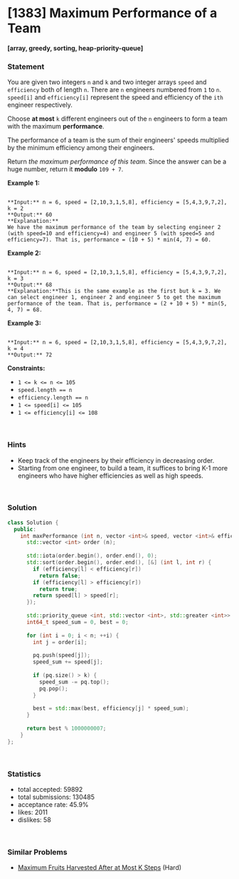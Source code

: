 # [1383] Maximum Performance of a Team

**[array, greedy, sorting, heap-priority-queue]**

### Statement

You are given two integers `n` and `k` and two integer arrays `speed` and `efficiency` both of length `n`. There are `n` engineers numbered from `1` to `n`. `speed[i]` and `efficiency[i]` represent the speed and efficiency of the `ith` engineer respectively.

Choose **at most** `k` different engineers out of the `n` engineers to form a team with the maximum **performance**.

The performance of a team is the sum of their engineers' speeds multiplied by the minimum efficiency among their engineers.

Return *the maximum performance of this team*. Since the answer can be a huge number, return it **modulo** `109 + 7`.


**Example 1:**

```

**Input:** n = 6, speed = [2,10,3,1,5,8], efficiency = [5,4,3,9,7,2], k = 2
**Output:** 60
**Explanation:** 
We have the maximum performance of the team by selecting engineer 2 (with speed=10 and efficiency=4) and engineer 5 (with speed=5 and efficiency=7). That is, performance = (10 + 5) * min(4, 7) = 60.

```

**Example 2:**

```

**Input:** n = 6, speed = [2,10,3,1,5,8], efficiency = [5,4,3,9,7,2], k = 3
**Output:** 68
**Explanation:**This is the same example as the first but k = 3. We can select engineer 1, engineer 2 and engineer 5 to get the maximum performance of the team. That is, performance = (2 + 10 + 5) * min(5, 4, 7) = 68.

```

**Example 3:**

```

**Input:** n = 6, speed = [2,10,3,1,5,8], efficiency = [5,4,3,9,7,2], k = 4
**Output:** 72

```

**Constraints:**
* `1 <= k <= n <= 105`
* `speed.length == n`
* `efficiency.length == n`
* `1 <= speed[i] <= 105`
* `1 <= efficiency[i] <= 108`


<br>

### Hints

- Keep track of the engineers by their efficiency in decreasing order.
- Starting from one engineer, to build a team, it suffices to bring K-1 more engineers who have higher efficiencies as well as high speeds.

<br>

### Solution

```cpp
class Solution {
  public:
    int maxPerformance (int n, vector <int>& speed, vector <int>& efficiency, int k) {
      std::vector <int> order (n);
      
      std::iota(order.begin(), order.end(), 0);
      std::sort(order.begin(), order.end(), [&] (int l, int r) {
        if (efficiency[l] < efficiency[r])
          return false;
        if (efficiency[l] > efficiency[r])
          return true;
        return speed[l] > speed[r];
      });
      
      std::priority_queue <int, std::vector <int>, std::greater <int>> pq;
      int64_t speed_sum = 0, best = 0;
      
      for (int i = 0; i < n; ++i) {
        int j = order[i];
        
        pq.push(speed[j]);
        speed_sum += speed[j];
        
        if (pq.size() > k) {
          speed_sum -= pq.top();
          pq.pop();
        }
        
        best = std::max(best, efficiency[j] * speed_sum);
      }
      
      return best % 1000000007;
    }
};
```

<br>

### Statistics

- total accepted: 59892
- total submissions: 130485
- acceptance rate: 45.9%
- likes: 2011
- dislikes: 58

<br>

### Similar Problems

- [Maximum Fruits Harvested After at Most K Steps](https://leetcode.com/problems/maximum-fruits-harvested-after-at-most-k-steps) (Hard)
